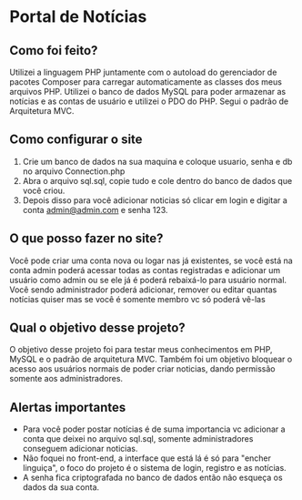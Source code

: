 # Portal de Notícias

## Como foi feito?
Utilizei a linguagem PHP juntamente com o autoload do gerenciador de pacotes Composer para carregar automaticamente as classes dos meus arquivos PHP.
Utilizei o banco de dados MySQL para poder armazenar as notícias e as contas de usuário e utilizei o PDO do PHP.
Segui o padrão de Arquitetura MVC.

## Como configurar o site
1. Crie um banco de dados na sua maquina e coloque usuario, senha e db no arquivo Connection.php
2. Abra o arquivo sql.sql, copie tudo e cole dentro do banco de dados que você criou.
3. Depois disso para você adicionar noticias só clicar em login e digitar a conta admin@admin.com e senha 123.

## O que posso fazer no site?
Você pode criar uma conta nova ou logar nas já existentes, se você está na conta admin poderá acessar todas as contas registradas e adicionar um usuário como admin ou se ele já é
poderá rebaixá-lo para usuário normal.
Você sendo administrador poderá adicionar, remover ou editar quantas notícias quiser mas se você é somente membro vc só poderá vê-las

## Qual o objetivo desse projeto?
O objetivo desse projeto foi para testar meus conhecimentos em PHP, MySQL e o padrão de arquitetura MVC.
Também foi um objetivo bloquear o acesso aos usuários normais de poder criar noticias, dando permissão somente aos administradores.

## Alertas importantes
- Para você poder postar notícias é de suma importancia vc adicionar a conta que deixei no arquivo sql.sql, somente administradores conseguem adicionar noticias.
- Não foquei no front-end, a interface que está lá é só para "encher linguiça", o foco do projeto é o sistema de login, registro e as notícias.
- A senha fica criptografada no banco de dados então não esqueça os dados da sua conta. 
